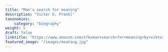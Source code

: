 ```yaml
---
title: "Man's search for meaning"
description: "Victor E. Frankl"
taxonomies:
    category: "biography"
weight: 5
draft: false
linktitle: "https://www.amazon.com/s?k=man+search+for+meaning+by+viktor+frankl&crid=1OWGCEXGA7MIE&sprefix=man+search+for+%2Caps%2C349&ref=nb_sb_ss_i_4_15"
featured_image: "/images/meaning.jpg"
---
```


